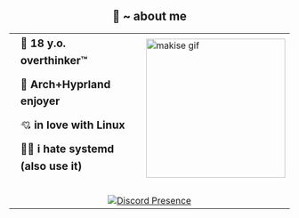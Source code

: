 <h2 align="center">🦊 ~ about me</h2>

<table align="center" style="width: 100%; max-width: 800px;">
  <!-- Yazı + GIF -->
  <tr>
    <td style="vertical-align: center; font-size: 1.2rem; line-height: 1.6; padding-right: 20px; padding-left: 20px; width: 50%;">
      <div style="margin-bottom: 12px;">🧠 <strong>18 y.o. overthinker™</strong></div>
      <div style="margin-bottom: 12px;">🌿 <strong>Arch+Hyprland enjoyer</strong></div>
      <div style="margin-bottom: 12px;">💘 <strong>in love with Linux</strong></div>
      <div style="margin-bottom: 12px;">😵‍💫 <strong>i hate systemd (also use it)</strong></div>
    </td>
    <td style="width: 50%;">
      <img src="https://media1.tenor.com/m/XvnHS-J2EasAAAAC/makise-kirusu.gif" alt="makise gif" width="250" height="250">
    </td>
  </tr>

  <!-- Alt satır: Discord Presence -->
  <tr>
    <td colspan="2" align="center" style="padding-top: 20px;">
      <a href="https://discord.com/users/1379125777710190637"><img src="https://lanyard.cnrad.dev/api/1379125777710190637?showDisplayName=true&theme=dark" alt="Discord Presence"></a>
    </td>
  </tr>
</table>
